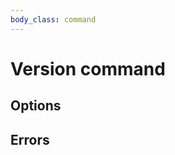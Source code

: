 ```yaml
---
body_class: command
---
```


# Version command

<section>

</section>

<section>

## Options

</section>

<section>

## Errors

</section>
